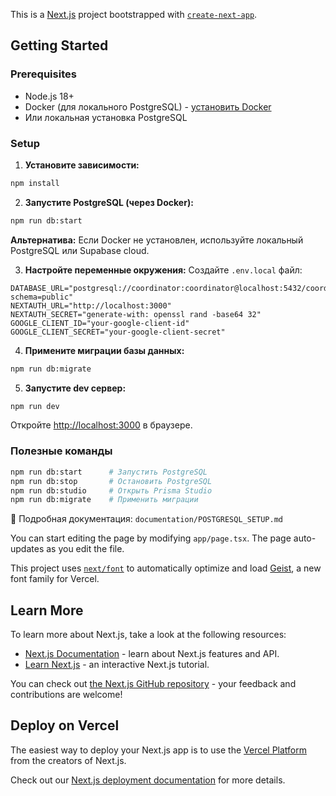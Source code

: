 This is a [Next.js](https://nextjs.org) project bootstrapped with [`create-next-app`](https://nextjs.org/docs/app/api-reference/cli/create-next-app).

## Getting Started

### Prerequisites

- Node.js 18+ 
- Docker (для локального PostgreSQL) - [установить Docker](https://www.docker.com/get-started)
- Или локальная установка PostgreSQL

### Setup

1. **Установите зависимости:**
```bash
npm install
```

2. **Запустите PostgreSQL (через Docker):**
```bash
npm run db:start
```

**Альтернатива:** Если Docker не установлен, используйте локальный PostgreSQL или Supabase cloud.

3. **Настройте переменные окружения:**
Создайте `.env.local` файл:
```env
DATABASE_URL="postgresql://coordinator:coordinator@localhost:5432/coordinator_dev?schema=public"
NEXTAUTH_URL="http://localhost:3000"
NEXTAUTH_SECRET="generate-with: openssl rand -base64 32"
GOOGLE_CLIENT_ID="your-google-client-id"
GOOGLE_CLIENT_SECRET="your-google-client-secret"
```

4. **Примените миграции базы данных:**
```bash
npm run db:migrate
```

5. **Запустите dev сервер:**
```bash
npm run dev
```

Откройте [http://localhost:3000](http://localhost:3000) в браузере.

### Полезные команды

```bash
npm run db:start      # Запустить PostgreSQL
npm run db:stop       # Остановить PostgreSQL
npm run db:studio     # Открыть Prisma Studio
npm run db:migrate    # Применить миграции
```

📖 Подробная документация: `documentation/POSTGRESQL_SETUP.md`

You can start editing the page by modifying `app/page.tsx`. The page auto-updates as you edit the file.

This project uses [`next/font`](https://nextjs.org/docs/app/building-your-application/optimizing/fonts) to automatically optimize and load [Geist](https://vercel.com/font), a new font family for Vercel.

## Learn More

To learn more about Next.js, take a look at the following resources:

- [Next.js Documentation](https://nextjs.org/docs) - learn about Next.js features and API.
- [Learn Next.js](https://nextjs.org/learn) - an interactive Next.js tutorial.

You can check out [the Next.js GitHub repository](https://github.com/vercel/next.js) - your feedback and contributions are welcome!

## Deploy on Vercel

The easiest way to deploy your Next.js app is to use the [Vercel Platform](https://vercel.com/new?utm_medium=default-template&filter=next.js&utm_source=create-next-app&utm_campaign=create-next-app-readme) from the creators of Next.js.

Check out our [Next.js deployment documentation](https://nextjs.org/docs/app/building-your-application/deploying) for more details.
